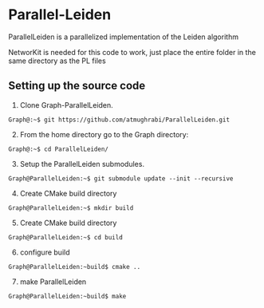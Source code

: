 # Parallel-Leiden

ParallelLeiden is a parallelized implementation of the Leiden algorithm

NetworKit is needed for this code to work, just place the entire folder in the same directory as the PL files

## Setting up the source code

1. Clone Graph-ParallelLeiden.
```console
Graph@:~$ git https://github.com/atmughrabi/ParallelLeiden.git
```
2. From the home directory go to the Graph directory:
```console
Graph@:~$ cd ParallelLeiden/
```
3. Setup the ParallelLeiden submodules.
```console
Graph@ParallelLeiden:~$ git submodule update --init --recursive
```
4. Create CMake build directory
```console
Graph@ParallelLeiden:~$ mkdir build
```
5. Create CMake build directory
```console
Graph@ParallelLeiden:~$ cd build
```
6. configure build
```console
Graph@ParallelLeiden:~build$ cmake ..
```
7. make ParallelLeiden
```console
Graph@ParallelLeiden:~build$ make
```